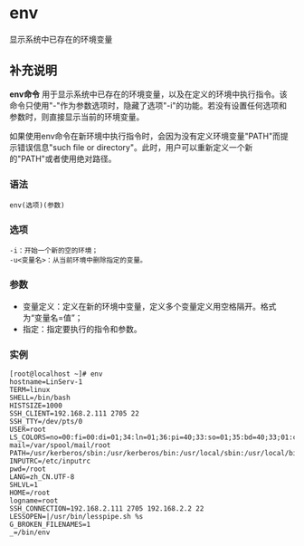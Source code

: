 env
===

显示系统中已存在的环境变量

## 补充说明

**env命令** 用于显示系统中已存在的环境变量，以及在定义的环境中执行指令。该命令只使用"-"作为参数选项时，隐藏了选项"-i"的功能。若没有设置任何选项和参数时，则直接显示当前的环境变量。

如果使用env命令在新环境中执行指令时，会因为没有定义环境变量"PATH"而提示错误信息"such file or directory"。此时，用户可以重新定义一个新的"PATH"或者使用绝对路径。

###  语法

```shell
env(选项)(参数)
```

###  选项

```shell
-i：开始一个新的空的环境；
-u<变量名>：从当前环境中删除指定的变量。
```

###  参数

*   变量定义：定义在新的环境中变量，定义多个变量定义用空格隔开。格式为“变量名=值”；
*   指定：指定要执行的指令和参数。

###  实例

```shell
[root@localhost ~]# env
hostname=LinServ-1
TERM=linux
SHELL=/bin/bash
HISTSIZE=1000
SSH_CLIENT=192.168.2.111 2705 22
SSH_TTY=/dev/pts/0
USER=root
LS_COLORS=no=00:fi=00:di=01;34:ln=01;36:pi=40;33:so=01;35:bd=40;33;01:cd=40;33;01:or=01;05;37;41:mi=01;05;37;41:ex=01;32:*.cmd=01;32:*.exe=01;32:*.com=01;32:*.btm=01;32:*.bat=01;32:*.sh=01;32:*.csh=01;32:*.tar=01;31:*.tgz=01;31:*.arj=01;31:*.taz=01;31:*.lzh=01;31:*.zip=01;31:*.z=01;31:*.Z=01;31:*.gz=01;31:*.bz2=01;31:*.bz=01;31:*.tz=01;31:*.rpm=01;31:*.cpio=01;31:*.jpg=01;35:*.gif=01;35:*.bmp=01;35:*.xbm=01;35:*.xpm=01;35:*.png=01;35:*.tif=01;35:
mail=/var/spool/mail/root
PATH=/usr/kerberos/sbin:/usr/kerberos/bin:/usr/local/sbin:/usr/local/bin:/sbin:/bin:/usr/sbin:/usr/bin:/root/bin
INPUTRC=/etc/inputrc
pwd=/root
LANG=zh_CN.UTF-8
SHLVL=1
HOME=/root
logname=root
SSH_CONNECTION=192.168.2.111 2705 192.168.2.2 22
LESSOPEN=|/usr/bin/lesspipe.sh %s
G_BROKEN_FILENAMES=1
_=/bin/env
```


